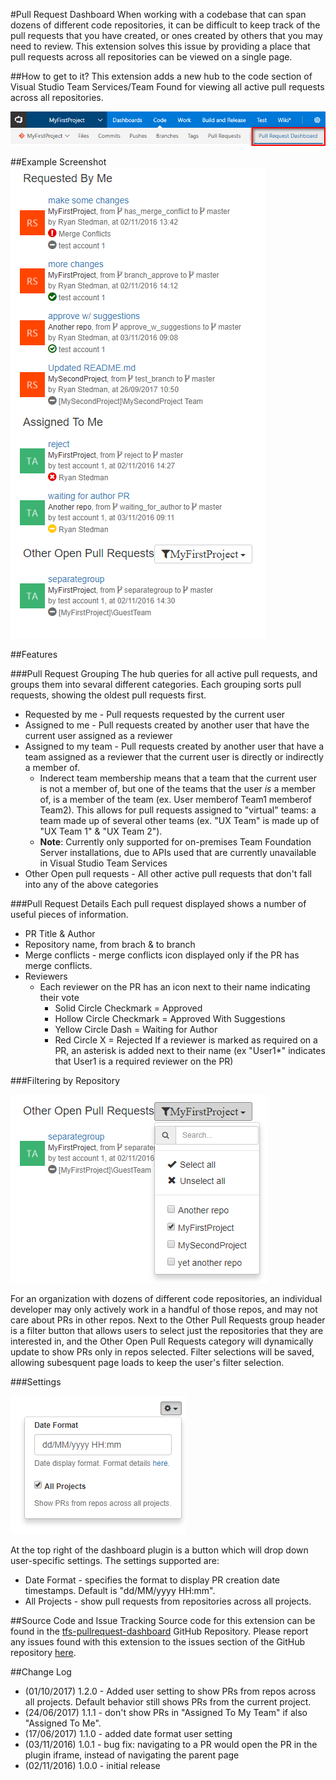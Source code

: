 #Pull Request Dashboard
When working with a codebase that can span dozens of different code repositories, it can be difficult to keep track of the pull requests that you have created, or ones created by others that you may need to review.  This extension solves this issue by providing a place that pull requests across all repositories can be viewed on a single page.

##How to get to it?
This extension adds a new hub to the code section of Visual Studio Team Services/Team Found for viewing all active pull requests across all repositories.

![New Hub](assets/screenshots/hub_tab.png)

##Example Screenshot
![Example Screenshot](assets/screenshots/hub_view.png)

##Features

###Pull Request Grouping
The hub queries for all active pull requests, and groups them into sevaral different categories.  Each grouping sorts pull requests, showing the oldest pull requests first.

* Requested by me - Pull requests requested by the current user
* Assigned to me - Pull requests created by another user that have the current user assigned as a reviewer
* Assigned to my team - Pull requests created by another user that have a team assigned as a reviewer that the current user is directly or indirectly a member of.
    * Inderect team membership means that a team that the current user is not a member of, but one of the teams that the user *is* a member of, is a member of the team (ex. User memberof Team1 memberof Team2).  This allows for pull requests assigned to "virtual" teams: a team made up of several other teams (ex. "UX Team" is made up of "UX Team 1" & "UX Team 2").
    * **Note**: Currently only supported for on-premises Team Foundation Server installations, due to APIs used that are currently unavailable in Visual Studio Team Services
* Other Open pull requests - All other active pull requests that don't fall into any of the above categories

###Pull Request Details
Each pull request displayed shows a number of useful pieces of information.

* PR Title & Author
* Repository name, from brach & to branch
* Merge conflicts - merge conflicts icon displayed only if the PR has merge conflicts.
* Reviewers
    * Each reviewer on the PR has an icon next to their name indicating their vote
        * Solid Circle Checkmark = Approved
        * Hollow Circle Checkmark = Approved With Suggestions
        * Yellow Circle Dash = Waiting for Author
        * Red Circle X = Rejected
    If a reviewer is marked as required on a PR, an asterisk is added next to their name (ex "User1*" indicates that User1 is a required reviewer on the PR)

###Filtering by Repository

![Filtering Repositories](assets/screenshots/repo_filter.png)

For an organization with dozens of different code repositories, an individual developer may only actively work in a handful of those repos, and may not care about PRs in other repos.  Next to the Other Pull Requests group header is a filter button that allows users to select just the repositories that they are interested in, and the Other Open Pull Requests category will dynamically update to show PRs only in repos selected.  Filter selections will be saved, allowing subesquent page loads to keep the user's filter selection.

###Settings

![Settings](assets/screenshots/settings.png)

At the top right of the dashboard plugin is a button which will drop down user-specific settings.  The settings supported are:

* Date Format - specifies the format to display PR creation date timestamps.  Default is "dd/MM/yyyy HH:mm".
* All Projects - show pull requests from repositories across all projects.

##Source Code and Issue Tracking
Source code for this extension can be found in the [tfs-pullrequest-dashboard](https://github.com/rstedman/tfs-pullrequest-dashboard) GitHub Repository.  Please report any issues found with this extension to the issues section of the GitHub repository [here](https://github.com/rstedman/tfs-pullrequest-dashboard/issues).

##Change Log

* (01/10/2017) 1.2.0 - Added user setting to show PRs from repos across all projects.  Default behavior still shows PRs from the current project.
* (24/06/2017) 1.1.1 - don't show PRs in "Assigned To My Team" if also "Assigned To Me".
* (17/06/2017) 1.1.0 - added date format user setting
* (03/11/2016) 1.0.1 - bug fix: navigating to a PR would open the PR in the plugin iframe, instead of navigating the parent page
* (02/11/2016) 1.0.0 - initial release
